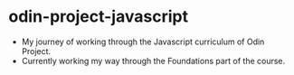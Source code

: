 # odin-project-javascript

- My journey of working through the Javascript curriculum of Odin Project.
- Currently working my way through the Foundations part of the course.
